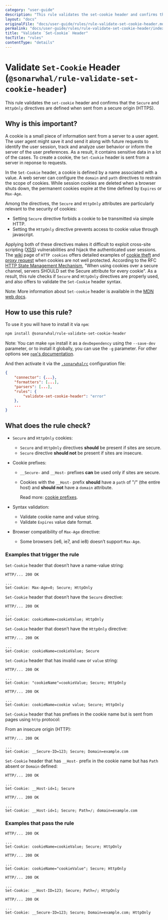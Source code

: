 ```yaml
---
category: "user-guide"
description: "This rule validates the set-cookie header and confirms that theSecure and HttpOnly directives are defined when sent from asecure origin (HTTPS)."
layout: "docs"
originalFile: "docs/user-guide/rules/rule-validate-set-cookie-header.md"
permalink: "docs/user-guide/rules/rule-validate-set-cookie-header/index.html"
title: "Validate `Set-Cookie` Header"
tocTitle: "rules"
contentType: "details"
---
```

# Validate `Set-Cookie` Header (`@sonarwhal/rule-validate-set-cookie-header`)

This rule validates the `set-cookie` header and confirms that the
`Secure` and `HttpOnly` directives are defined when sent from a
secure origin (HTTPS).

## Why is this important?

A cookie is a small piece of information sent from a server to a
user agent. The user agent might save it and send it along with
future requests to identify the user session, track and analyze
user behavior or inform the server of the user preferences.
As a result, it contains sensitive data in a lot of the cases.
To create a cookie, the `Set-Cookie` header is sent from a
server in reponse to requests.

In the `Set-Cookie` header, a cookie is defined by a name associated
with a value. A web server can configure the `domain` and `path`
directives to restrain the scope of cookies. While session cookies
are deleted when a browser shuts down, the permanent cookies
expire at the time defined by `Expires` or `Max-Age`.

Among the directives, the `Secure` and `HttpOnly` attributes
are particularly relevant to the security of cookies:

* Setting `Secure` directive forbids a cookie to be transmitted via simple HTTP.
* Setting the `HttpOnly` directive prevents access to cookie value through javascript.

Applying both of these directives makes it difficult to exploit
cross-site scripting ([XSS][xss]) vulnerabilities and hijack the
authenticated user sessions. The [wiki][http cookie wiki] page
of `HTTP cookies` offers detailed examples of [cookie theft][cookie theft]
and [proxy request][proxy request] when cookies are not well protected.
According to the RFC [HTTP State Management Mechanism][HTTP State Management Mechanism],
"When using cookies over a secure channel, servers SHOULD set the Secure attribute
for every cookie". As a result, this rule checks if `Secure` and `HttpOnly` directives
are properly used, and also offers to validate the `Set-Cookie` header syntax.

Note: More information about `Set-cookie` header is available in
the [MDN web docs][set-cookie web doc].

## How to use this rule?

To use it you will have to install it via `npm`:

```bash
npm install @sonarwhal/rule-validate-set-cookie-header
```

Note: You can make `npm` install it as a `devDependency` using the `--save-dev`
parameter, or to install it globally, you can use the `-g` parameter. For
other options see
[`npm`'s documentation](https://docs.npmjs.com/cli/install).

And then activate it via the [`.sonarwhalrc`][sonarwhalrc]
configuration file:

```json
{
    "connector": {...},
    "formatters": [...],
    "parsers": [...],
    "rules": {
        "validate-set-cookie-header": "error"
    },
    ...
}
```

## What does the rule check?

* `Secure` and `HttpOnly` cookies:

  * `Secure` and `HttpOnly` directives **should** be present if sites are secure.
  * `Secure` directive **should not** be present if sites are insecure.

* Cookie prefixes:

  * `__Secure-` and `__Host-` prefixes **can** be used only if sites are secure.
  * Cookies with the `__Host-` prefix **should** have a `path` of "/"
  (the entire host) and **should not** have a `domain` attribute.

    Read more: [cookie prefixes][cookie prefixes].

* Syntax validation:
  * Validate cookie name and value string.
  * Validate `Expires` value date format.

* Browser compatibility of `Max-Age` directive:
  * Some browsers (ie6, ie7, and ie8) doesn’t support `Max-Age`.

### Examples that **trigger** the rule

`Set-Cookie` header that doesn’t have a name-value string:

```text
HTTP/... 200 OK

...
Set-Cookie: Max-Age=0; Secure; HttpOnly
```

`Set-Cookie` header that doesn’t have the `Secure` directive:

```text
HTTP/... 200 OK

...
Set-Cookie: cookieName=cookieValue; HttpOnly
```

`Set-Cookie` header that doesn’t have the `HttpOnly` directive:

```text
HTTP/... 200 OK

...
Set-Cookie: cookieName=cookieValue; Secure
```

`Set-Cookie` header that has invalid `name` or `value` string:

```text
HTTP/... 200 OK

...
Set-Cookie: "cookieName"=cookieValue; Secure; HttpOnly
```

```text
HTTP/... 200 OK

...
Set-Cookie: cookieName=cookie value; Secure; HttpOnly
```

`Set-Cookie` header that has prefixes in the cookie name but is sent from pages
using `http` protocol:

From an insecure origin (HTTP):

```text
HTTP/... 200 OK

...
Set-Cookie: __Secure-ID=123; Secure; Domain=example.com
```

`Set-Cookie` header that has `__Host-` prefix in the cookie name but has `Path`
absent or `Domain` defined:

```text
HTTP/... 200 OK

...
Set-Cookie: __Host-id=1; Secure
```

```text
HTTP/... 200 OK

...
Set-Cookie: __Host-id=1; Secure; Path=/; domain=example.com
```

### Examples that **pass** the rule

```text
HTTP/... 200 OK

...
Set-Cookie: cookieName=cookieValue; Secure; HttpOnly
```

```text
HTTP/... 200 OK

...
Set-Cookie: cookieName="cookieValue"; Secure; HttpOnly
```

```text
HTTP/... 200 OK

...
Set-Cookie: __Host-ID=123; Secure; Path=/; HttpOnly
```

```text
HTTP/... 200 OK

...
Set-Cookie: __Secure-ID=123; Secure; Domain=example.com; HttpOnly
```

<!-- Link labels: -->

[cookie prefixes]:https://developer.mozilla.org/en-US/docs/Web/HTTP/Headers/Set-Cookie#Cookie_prefixes
[cookie theft]:https://en.wikipedia.org/wiki/HTTP_cookie#Cross-site_scripting:_cookie_theft
[http cookie wiki]:https://en.wikipedia.org/wiki/HTTP_cookie
[HTTP State Management Mechanism]:https://tools.ietf.org/html/rfc6265
[proxy request]:https://en.wikipedia.org/wiki/HTTP_cookie#Cross-site_scripting:_proxy_request
[set-cookie web doc]:https://developer.mozilla.org/en-US/docs/Web/HTTP/Headers/Set-Cookie
[sonarwhalrc]: https://sonarwhal.com/docs/user-guide/further-configuration/sonarwhalrc-formats/
[xss]:https://developer.mozilla.org/en-US/docs/Glossary/Cross-site_scripting
